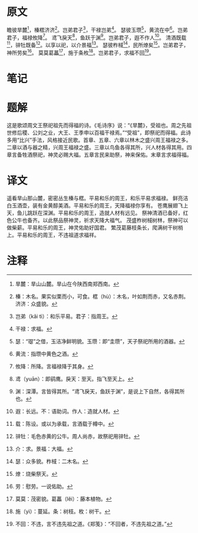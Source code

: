 # 原文
瞻彼旱麓[^1]，榛楛济济[^2]。岂弟君子[^3]，干禄岂弟[^4]。
瑟彼玉瓒[^5]，黄流在中[^6]。岂弟君子，福禄攸降[^7]。
鸢飞戾天[^8]，鱼跃于渊[^9]。岂弟君子，遐不作人[^10]。
清酒既载[^11]，骍牡既备[^12]。以享以祀，以介景福[^13]。
瑟彼柞棫[^14]，民所燎矣[^15]。岂弟君子，神所劳矣[^16]。
莫莫葛藟[^17]，施于条枚[^18]。岂弟君子，求福不回[^19]。
# 笔记

# 题解
这是歌颂周文王祭祀祖先而得福的诗。《毛诗序》说：“《旱麓》，受祖也。周之先祖世修后稷、公刘之业，大王、王季申以百福干禄焉。”“受祖”，即祭祀而得福。此诗多用“比兴”手法，风格接近民歌。首章、五章、六章以林木之盛兴周王福禄之多。二章以酒与器之精，兴周王福禄之盛。三章以鸟鱼各得其所，兴人材各得其用。四章言备牲酒祭祀，神灵必赐大福。五章言民来助祭，神来保佑。末章言求福得福。
# 译文
遥看旱山那山麓，密密丛生榛与楛。平易和乐的周王，和乐平易求福禄。
鲜亮洁白玉酒壶，装有金黄醇美酒。平易和乐的周王，天降福禄你享有。
苍鹰展翅飞上天，鱼儿跳跃在深渊。平易和乐的周王，造就人材有远见。
祭神清酒已备好，红色公牛也备齐。以此祭品祭神灵，祈求天降大福气。
茂盛柞树棫树林，祭神可以做柴薪。平易和乐的周王，神灵佑助好国君。
繁茂葛藤枝条长，爬满树干树梢上。平易和乐的周王，不违祖道求福祥。
# 注释

[^1]: 旱麓：旱山山麓。旱山在今陕西南郑西南。
[^2]: 榛：木名。果实似栗而小，可食。楛（hù）：木名，叶如荆而赤，又名赤荆。济济：众盛貌。
[^3]: 岂弟（kǎi tì）：和乐平易。君子：指周王。
[^4]: 干禄：求福。
[^5]: 瑟：“璱”之借，玉洁净鲜明貌。玉瓒：即“圭瓒”，天子祭祀所用的酒器。
[^6]: 黄流：指瓒中黄色之酒。
[^7]: 攸降：所降。言福禄降于其身。
[^8]: 鸢（yuān）：即鹞鹰。戾天：至天。指飞至天上。
[^9]: 渊：深潭。言皆得其所。“鸢飞戾天，鱼跃于渊”，是说上下自然，各得其所也。
[^10]: 遐：长远。不：语助词。作人：造就人材。
[^11]: 载：陈设。或以为承载，言酒载于樽中。
[^12]: 骍牡：毛色赤黄的公牛。周人尚赤，故祭祀用骍牡。
[^13]: 介：求。景福：大福。
[^14]: 瑟：众多貌。柞棫：二木名。
[^15]: 燎：烧柴祭天。
[^16]: 劳：慰劳。一说佑助。
[^17]: 莫莫：茂密貌。葛藟（lěi）：藤本植物。
[^18]: 施（yì）：蔓延。条：树枝。枚：树干。
[^19]: 不回：不违，言不违先祖之道。《郑笺》：“不回者，不违先祖之道。”